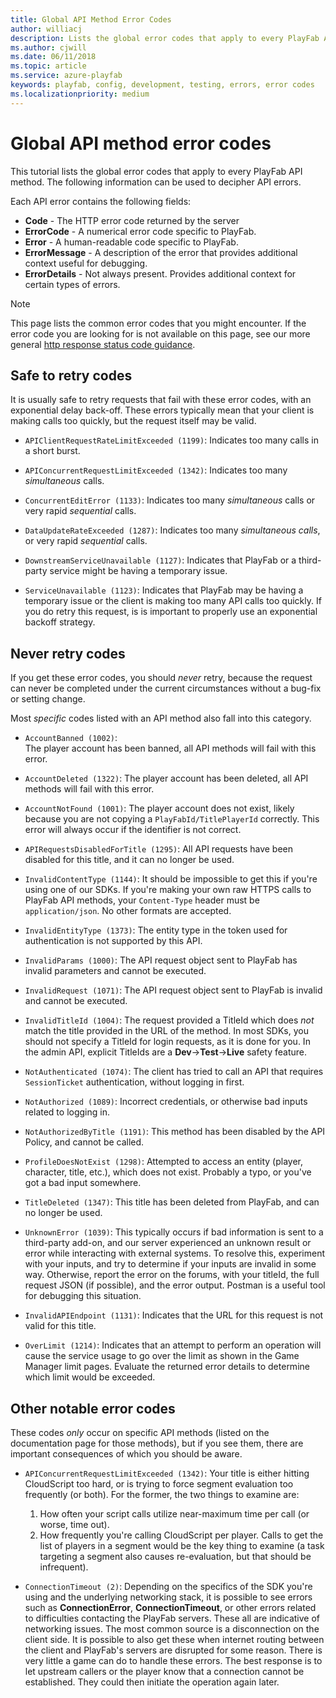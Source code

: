 ```yaml
---
title: Global API Method Error Codes
author: williacj
description: Lists the global error codes that apply to every PlayFab API method.
ms.author: cjwill
ms.date: 06/11/2018
ms.topic: article
ms.service: azure-playfab
keywords: playfab, config, development, testing, errors, error codes
ms.localizationpriority: medium
---
```


# Global API method error codes

This tutorial lists the global error codes that apply to every PlayFab API method. The following information can be used to decipher API errors.

Each API error contains the following fields:

- **Code** - The HTTP error code returned by the server
- **ErrorCode** - A numerical error code specific to PlayFab.
- **Error** - A human-readable code specific to PlayFab.
- **ErrorMessage** - A description of the error that provides additional context useful for debugging.
- **ErrorDetails** - Not always present. Provides additional context for certain types of errors.

> [!NOTE]
> This page lists the common error codes that you might encounter. If the error code you are looking for is not available on this page, see our more general [http response status code guidance](http-response-status-codes.md).

## Safe to retry codes

It is usually safe to retry requests that fail with these error codes, with an exponential delay back-off. These errors typically mean that your client is making calls too quickly, but the request itself may be valid.

- `APIClientRequestRateLimitExceeded (1199)`:
Indicates too many calls in a short burst.

- `APIConcurrentRequestLimitExceeded (1342)`:
Indicates too many *simultaneous* calls.

- `ConcurrentEditError (1133)`:
Indicates too many *simultaneous* calls or very rapid *sequential* calls.

- `DataUpdateRateExceeded (1287)`:
Indicates too many *simultaneous calls*, or very rapid *sequential* calls.

- `DownstreamServiceUnavailable (1127)`:
Indicates that PlayFab or a third-party service might be having a temporary issue.

- `ServiceUnavailable (1123)`:
Indicates that PlayFab may be having a temporary issue or the client is making too many API calls too quickly. If you do retry this request, is is important to properly use an exponential backoff strategy.

## Never retry codes

If you get these error codes, you should *never* retry, because the request can never be completed under the current circumstances without a bug-fix or setting change.

Most *specific* codes listed with an API method also fall into this category.

- `AccountBanned (1002)`:  
The player account has been banned, all API methods will fail with this error.

- `AccountDeleted (1322)`:
The player account has been deleted, all API methods will fail with this error.

- `AccountNotFound (1001)`:
The player account does not exist, likely because you are not copying a `PlayFabId/TitlePlayerId` correctly. This error will always occur if the identifier is not correct.

- `APIRequestsDisabledForTitle (1295)`:
All API requests have been disabled for this title, and it can no longer be used.

- `InvalidContentType (1144)`:
It should be impossible to get this if you're using one of our SDKs. If you're making your own raw HTTPS calls to PlayFab API methods, your `Content-Type` header must be `application/json`. No other formats are accepted.

- `InvalidEntityType (1373)`:
The entity type in the token used for authentication is not supported by this API.

- `InvalidParams (1000)`:
The API request object sent to PlayFab has invalid parameters and cannot be executed.

- `InvalidRequest (1071)`:
The API request object sent to PlayFab is invalid and cannot be executed.

- `InvalidTitleId (1004)`:
The request provided a TitleId which does *not* match the title provided in the URL of the method. In most SDKs, you should not specify a TitleId for login requests, as it is done for you. In the admin API, explicit TitleIds are a **Dev**->**Test**->**Live** safety feature.

- `NotAuthenticated (1074)`:
The client has tried to call an API that requires `SessionTicket` authentication, without logging in first.

- `NotAuthorized (1089)`:
Incorrect credentials, or otherwise bad inputs related to logging in.

- `NotAuthorizedByTitle (1191)`:
This method has been disabled by the API Policy, and cannot be called.

- `ProfileDoesNotExist (1298)`:
Attempted to access an entity (player, character, title, etc.), which does not exist. Probably a typo, or you've got a bad input somewhere.

- `TitleDeleted (1347)`:
This title has been deleted from PlayFab, and can no longer be used.

- `UnknownError (1039)`:
This typically occurs if bad information is sent to a third-party add-on, and our server experienced an unknown result or error while interacting with external systems. To resolve this, experiment with your inputs, and try to determine if your inputs are invalid in some way. Otherwise, report the error on the forums, with your titleId, the full request JSON (if possible), and the error output. Postman is a useful tool for debugging this situation.

- `InvalidAPIEndpoint (1131)`:
Indicates that the URL for this request is not valid for this title.

- `OverLimit (1214)`:
Indicates that an attempt to perform an operation will cause the service usage to go over the limit as shown in the Game Manager limit pages. Evaluate the returned error details to determine which limit would be exceeded.

## Other notable error codes

These codes *only* occur on specific API methods (listed on the documentation page for those methods), but if you see them, there are important consequences of which you should be aware.

- `APIConcurrentRequestLimitExceeded (1342)`:
Your title is either hitting CloudScript too hard, or is trying to force segment evaluation too frequently (or both). For the former, the two things to examine are:

  1. How often your script calls utilize near-maximum time per call (or worse, time out).
  2. How frequently you're calling CloudScript per player. Calls to get the list of players in a segment would be the key thing to examine (a task targeting a segment also causes re-evaluation, but that should be infrequent).

- `ConnectionTimeout (2)`:
Depending on the specifics of the SDK you're using and the underlying networking stack, it is possible to see errors such as **ConnectionError**, **ConnectionTimeout**, or other errors related to difficulties contacting the PlayFab servers. These all are indicative of networking issues. The most common source is a disconnection on the client side. It is possible to also get these when internet routing between the client and PlayFab's servers are disrupted for some reason. There is very little a game can do to handle these errors. The best response is to let upstream callers or the player know that a connection cannot be established. They could then initiate the operation again later.